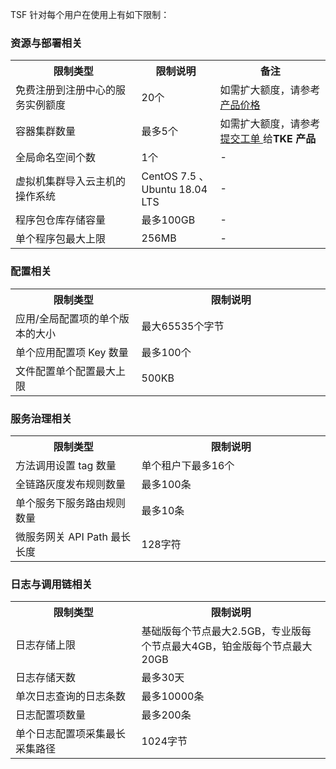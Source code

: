 
TSF 针对每个用户在使用上有如下限制：

### 资源与部署相关
<table><tr>
<th width="40%">限制类型</th>
<th width="25%">限制说明</th>
<th width="35%">备注</th>
</tr><tr>
<td>免费注册到注册中心的服务实例额度</td>
<td>20个</td>
<td>如需扩大额度，请参考<a href="https://cloud.tencent.com/document/product/649/30024">	 产品价格</a></td>
</tr><tr>
<td>容器集群数量 </td>
<td>最多5个</td>
<td>如需扩大额度，请参考<a href="https://console.cloud.tencent.com/workorder/category">  提交工单 </a>给<b>TKE 产品</b></td>
</tr><tr>
<td>全局命名空间个数</td>
<td>1个  </td>
<td>-</td>
</tr><tr>
<td>虚拟机集群导入云主机的操作系统</td>
<td>CentOS 7.5 、Ubuntu 18.04 LTS  </td>
<td>-</td>
</tr><tr>
<td>程序包仓库存储容量</td>
<td>	最多100GB  </td>
<td>-</td>
</tr><tr>
<td>单个程序包最大上限</td>
<td>	256MB  </td>
<td>-</td>
</tr></table>


### 配置相关
<table><tr>
<th width="40%">限制类型</th>
<th width="60%">限制说明</th>
</tr><tr>
<td>应用/全局配置项的单个版本的大小</td>
<td>最大65535个字节</td>
</tr><tr>
<td>单个应用配置项 Key 数量 </td>
<td>最多100个</td>
</tr><tr>
<td>文件配置单个配置最大上限</td>
<td>500KB  </td>
</tr></table>


### 服务治理相关
<table><tr>
<th width="40%">限制类型</th>
<th width="60%">限制说明</th>
</tr><tr>
<td>方法调用设置 tag 数量 </td>
<td>单个租户下最多16个</td>
</tr><tr>
<td>全链路灰度发布规则数量  </td>
<td>最多100条</td>
</tr><tr>
<td>单个服务下服务路由规则数量</td>
<td>最多10条   </td>
</tr><tr>
<td> 微服务网关 API Path 最长长度</td>
<td>128字符 </td>
</tr></table>


### 日志与调用链相关
<table><tr>
<th width="40%">限制类型</th>
<th width="60%">限制说明</th>
</tr><tr>
<td>日志存储上限 </td>
<td>基础版每个节点最大2.5GB，专业版每个节点最大4GB，铂金版每个节点最大20GB</td>
</tr><tr>
<td>日志存储天数  </td>
<td>最多30天</td>
</tr><tr>
<td>单次日志查询的日志条数</td>
<td>最多10000条   </td>
</tr><tr>
<td> 日志配置项数量</td>
<td>最多200条</td>
</tr><tr>
<td> 单个日志配置项采集最长采集路径</td>
<td>1024字节</td>
</tr></table>


